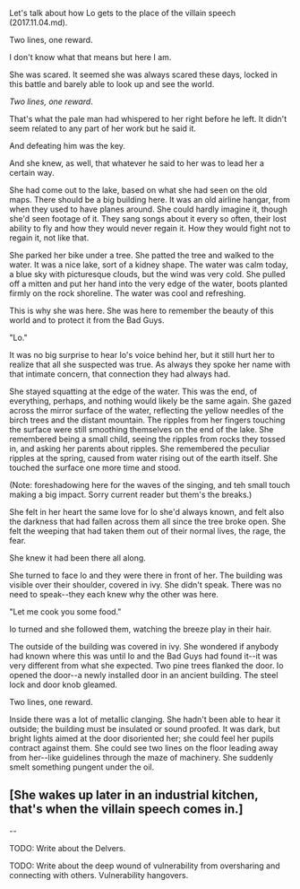 Let's talk about how Lo gets to the place of the villain speech (2017.11.04.md).

Two lines, one reward. 

I don't know what that means but here I am. 

She was scared. It seemed she was always scared these days, locked in this battle and barely able to look up and see the world. 

_Two lines, one reward_. 

That's what the pale man had whispered to her right before he left.  It didn't seem related to any part of her work but he said it. 

And defeating him was the key. 

And she knew, as well, that whatever he said to her was to lead her a certain way.  

She had come out to the lake, based on what she had seen on the old maps.  There should be a big building here.  It was an old airline hangar, from when they used to have planes around.  She could hardly imagine it, though she'd seen footage of it.  They sang songs about it every so often, their lost ability to fly and how they would never regain it. How they would fight not to regain it, not like that.  

She parked her bike under a tree. She patted the tree and walked to the water.  It was a nice lake, sort of a kidney shape.  The water was calm today, a blue sky with picturesque clouds, but the wind was very cold.  She pulled off a mitten and put her hand into the very edge of the water, boots planted firmly on the rock shoreline.  The water was cool and refreshing. 

This is why she was here.  She was here to remember the beauty of this world and to protect it from the Bad Guys.  

"Lo."

It was no big surprise to hear Io's voice behind her, but it still hurt her to realize that all she suspected was true.  As always they spoke her name with that intimate concern, that connection they had always had.  

She stayed squatting at the edge of the water.  This was the end, of everything, perhaps, and nothing would likely be the same again.  She gazed across the mirror surface of the water, reflecting the yellow needles of the birch trees and the distant mountain.  The ripples from her fingers touching the surface were still smoothing themselves on the end of the lake.  She remembered being a small child, seeing the ripples from rocks they tossed in, and asking her parents about ripples. She remembered the peculiar ripples at the spring, caused from water rising out of the earth itself.  She touched the surface one more time and stood. 

(Note: foreshadowing here for the waves of the singing, and teh small touch making a big impact. Sorry current reader but them's the breaks.)

She felt in her heart the same love for Io she'd always known, and felt also the darkness that had fallen across them all since the tree broke open.  She felt the weeping that had taken them out of their normal lives, the rage, the fear.  

She knew it had been there all along. 

She turned to face Io and they were there in front of her.  The building was visible over their shoulder, covered in ivy.  She didn't speak. There was no need to speak--they each knew why the other was here. 

"Let me cook you some food."

Io turned and she followed them, watching the breeze play in their hair. 

The outside of the building was covered in ivy.  She wondered if anybody had known where this was until Io and the Bad Guys had found it--it was very different from what she expected.  Two pine trees flanked the door. Io opened the door--a newly installed door in an ancient building. The steel lock and door knob gleamed. 

Two lines, one reward.  

Inside there was a lot of metallic clanging.  She hadn't been able to hear it outside; the building must be insulated or sound proofed.  It was dark, but bright lights aimed at the door disoriented her; she could feel her pupils contract against them.  She could see two lines on the floor leading away from her--like guidelines through the maze of machinery.  She suddenly smelt something pungent under the oil. 

[She wakes up later in an industrial kitchen, that's when the villain speech comes in.]
---

--

TODO: Write about the Delvers. 

TODO: Write about the deep wound of vulnerability from oversharing and connecting with others. Vulnerability hangovers. 


